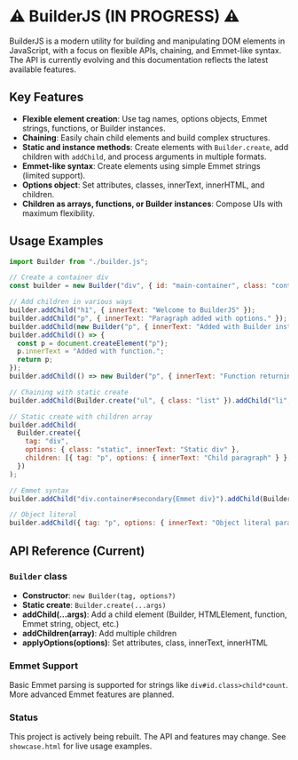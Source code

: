 # ⚠️ BuilderJS (IN PROGRESS) ⚠️

BuilderJS is a modern utility for building and manipulating DOM elements in JavaScript, with a focus on flexible APIs, chaining, and Emmet-like syntax. The API is currently evolving and this documentation reflects the latest available features.

## Key Features

- **Flexible element creation**: Use tag names, options objects, Emmet strings, functions, or Builder instances.
- **Chaining**: Easily chain child elements and build complex structures.
- **Static and instance methods**: Create elements with `Builder.create`, add children with `addChild`, and process arguments in multiple formats.
- **Emmet-like syntax**: Create elements using simple Emmet strings (limited support).
- **Options object**: Set attributes, classes, innerText, innerHTML, and children.
- **Children as arrays, functions, or Builder instances**: Compose UIs with maximum flexibility.

## Usage Examples

```js
import Builder from "./builder.js";

// Create a container div
const builder = new Builder("div", { id: "main-container", class: "container" });

// Add children in various ways
builder.addChild("h1", { innerText: "Welcome to BuilderJS" });
builder.addChild("p", { innerText: "Paragraph added with options." });
builder.addChild(new Builder("p", { innerText: "Added with Builder instance." }));
builder.addChild(() => {
  const p = document.createElement("p");
  p.innerText = "Added with function.";
  return p;
});
builder.addChild(() => new Builder("p", { innerText: "Function returning Builder." }));

// Chaining with static create
builder.addChild(Builder.create("ul", { class: "list" }).addChild("li", { innerText: "Chained item 1" }).addChild("li", { innerText: "Chained item 2" }));

// Static create with children array
builder.addChild(
  Builder.create({
    tag: "div",
    options: { class: "static", innerText: "Static div" },
    children: [{ tag: "p", options: { innerText: "Child paragraph" } }, Builder.create("p", { innerText: "Builder child" })],
  })
);

// Emmet syntax
builder.addChild("div.container#secondary{Emmet div}").addChild(Builder.create("h2", { innerText: "Emmet h2" }));

// Object literal
builder.addChild({ tag: "p", options: { innerText: "Object literal paragraph." } });
```

## API Reference (Current)

### `Builder` class

- **Constructor**: `new Builder(tag, options?)`
- **Static create**: `Builder.create(...args)`
- **addChild(...args)**: Add a child element (Builder, HTMLElement, function, Emmet string, object, etc.)
- **addChildren(array)**: Add multiple children
- **applyOptions(options)**: Set attributes, class, innerText, innerHTML

### Emmet Support

Basic Emmet parsing is supported for strings like `div#id.class>child*count`. More advanced Emmet features are planned.

### Status

This project is actively being rebuilt. The API and features may change. See `showcase.html` for live usage examples.
